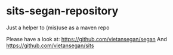 # sits-segan-repository
Just a helper to (mis)use as a maven repo

Please have a look at: https://github.com/vietansegan/segan
And https://github.com/vietansegan/sits
